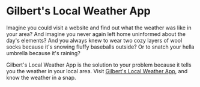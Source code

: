 # Gilbert's Local Weather App

Imagine you could visit a website and find out what the weather was like in your area?
And imagine you never again left home uninformed about the day's elements? And you always
knew to wear two cozy layers of wool socks because it's snowing fluffy baseballs outside?
Or to snatch your hella umbrella because it's raining?

Gilbert's Local Weather App is the solution to your problem because it tells you
the weather in your local area. Visit [Gilbert's Local Weather App](https://codepen.io/gilbertginsberg/pen/oYazoV),
and know the weather in a snap.
